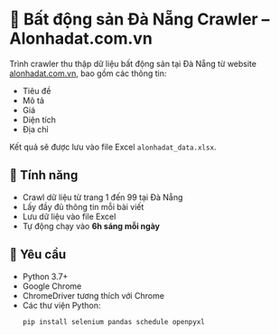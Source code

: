 # 🏡 Bất động sản Đà Nẵng Crawler – Alonhadat.com.vn

Trình crawler thu thập dữ liệu bất động sản tại Đà Nẵng từ website [alonhadat.com.vn](https://alonhadat.com.vn), bao gồm các thông tin:
- Tiêu đề
- Mô tả
- Giá
- Diện tích
- Địa chỉ

Kết quả sẽ được lưu vào file Excel `alonhadat_data.xlsx`.

## 🚀 Tính năng

- Crawl dữ liệu từ trang 1 đến 99 tại Đà Nẵng
- Lấy đầy đủ thông tin mỗi bài viết
- Lưu dữ liệu vào file Excel
- Tự động chạy vào **6h sáng mỗi ngày**

## 🧰 Yêu cầu

- Python 3.7+
- Google Chrome
- ChromeDriver tương thích với Chrome
- Các thư viện Python:
  ```bash
  pip install selenium pandas schedule openpyxl
